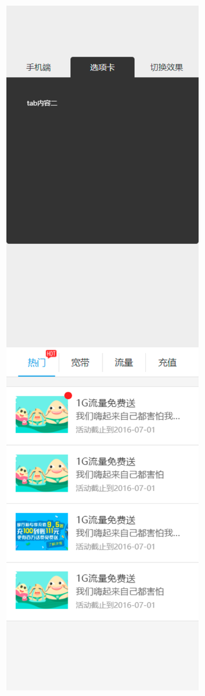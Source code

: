 <img src="https://raw.githubusercontent.com/zy-sunny/demo/main/%E9%80%82%E5%90%88%E6%89%8B%E6%9C%BA%E3%80%81pad%E7%AD%89%E7%A7%BB%E5%8A%A8%E7%BB%88%E7%AB%AF%E7%9A%84tab%E5%93%8D%E5%BA%94%E5%BC%8F%E5%88%87%E6%8D%A2%E6%95%88%E6%9E%9C/%E6%95%88%E6%9E%9C1.jpg" alt="效果1" style="width: 600px;"/>
<img src="https://raw.githubusercontent.com/zy-sunny/demo/main/%E9%80%82%E5%90%88%E6%89%8B%E6%9C%BA%E3%80%81pad%E7%AD%89%E7%A7%BB%E5%8A%A8%E7%BB%88%E7%AB%AF%E7%9A%84tab%E5%93%8D%E5%BA%94%E5%BC%8F%E5%88%87%E6%8D%A2%E6%95%88%E6%9E%9C/%E6%95%88%E6%9E%9C2.jpg" alt="效果2" style="width: 600px;"/>
